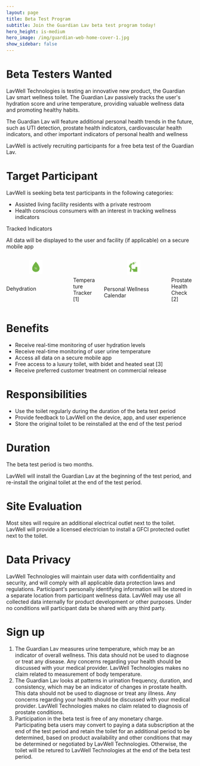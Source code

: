 ```yaml
---
layout: page
title: Beta Test Program
subtitle: Join the Guardian Lav beta test program today!
hero_height: is-medium
hero_image: /img/guardian-web-home-cover-1.jpg
show_sidebar: false
---
```


# Beta Testers Wanted
LavWell Technologies is testing an innovative new product, the Guardian Lav smart wellness toilet.  The Guardian Lav passively tracks the user's hydration score and urine temperature, providing valuable wellness data and promoting healthy habits.

The Guardian Lav will feature additional personal health trends in the future, such as UTI detection, prostate health indicators, cardiovascular health indicators, and other important indicators of personal health and wellness

LavWell is actively recruiting participants for a free beta test of the Guardian Lav.

# Target Participant
LavWell is seeking beta test participants in the following categories:
- Assisted living facility residents with a private restroom
- Health conscious consumers with an interest in tracking wellness indicators


<section class="hero is-primary">
    <div class="hero-body">
        <p class="title has-text-centered">Tracked Indicators</p>
        <p class="subtitle has-text-centered">All data will be displayed to the user and facility (if applicable) on a secure mobile app</p>
        <div class="columns is-multiline is-centered">
            <div class="column is-3 has-text-centered">
                <div class="columns">
                    <div class="column is-3"></div>
                    <div class="column is-6">
                        <figure class="image is-4 is-square">
                            <img src="/img/icons/dehydration.svg" alt="picture" class="image-responsive">
                        </figure>
                    </div>
                    <div class="column is-3"></div>
                </div>
                <p class="title is-5">Dehydration</p>
            </div>
            <div class="column is-3 has-text-centered">
                <div class="columns">
                    <div class="column is-3"></div>
                    <div class="column is-6">
                        <figure class="image is-4 is-square">
                            <img src="/img/icons/temperature.svg" alt="picture" class="image-responsive">
                        </figure>
                    </div>
                    <div class="column is-3"></div>
                </div>
                <p class="title is-5">Temperature Tracker [1]</p>
            </div>
            <div class="column is-3 has-text-centered">
                <div class="columns">
                    <div class="column is-3"></div>
                    <div class="column is-6">
                        <figure class="image is-4 is-square">
                            <img src="/img/icons/urinary-tract-function.svg" alt="picture" class="image-responsive">
                        </figure>
                    </div>
                    <div class="column is-3"></div>
                </div>
                <p class="title is-5">Personal Wellness Calendar</p>
            </div>
            <div class="column is-3 has-text-centered">
                <div class="columns">
                    <div class="column is-3"></div>
                    <div class="column is-6">
                        <figure class="image is-4 is-square">
                            <img src="/img/icons/calendar_month.svg" alt="picture" class="image-responsive">
                        </figure>
                    </div>
                    <div class="column is-3"></div>
                </div>
                <p class="title is-5">Prostate Health Check [2]</p>
            </div>
        </div>
    </div>
</section>

# Benefits
- Receive real-time monitoring of user hydration levels
- Receive real-time monitoring of user urine temperature
- Access all data on a secure mobile app
- Free access to a luxury toilet, with bidet and heated seat [3]
- Receive preferred customer treatment on commercial release

# Responsibilities
- Use the toilet regularly during the duration of the beta test period
- Provide feedback to LavWell on the device, app, and user experience
- Store the original toilet to be reinstalled at the end of the test period

# Duration
The beta test period is two months.

LavWell will install the Guardian Lav at the beginning of the test period, and re-install the original toilet at the end of the test period.

# Site Evaluation
Most sites will require an additional electrical outlet next to the toilet.  LavWell will provide a licensed electrician to install a GFCI protected outlet next to the toilet.

# Data Privacy
LavWell Technologies will maintain user data with confidentiality and security, and will comply with all applicable data protection laws and regulations.  Participant's personally identifying information will be stored in a separate location from participant wellness data.  LavWell may use all collected data internally for product development or other purposes.  Under no conditions will participant data be shared with any third party.

# Sign up
<div id="formkeep-embed" data-formkeep-url="https://formkeep.com/p/d1952ecdaad54b0d412d8f1174db8024?embedded=1"></div>

<script type="text/javascript" src="https://pym.nprapps.org/pym.v1.min.js"></script>
<script type="text/javascript" src="https://formkeep-production-herokuapp-com.global.ssl.fastly.net/formkeep-embed.js"></script>

<!-- Get notified when the form is submitted, add your own code below: -->
<script>
const formkeepEmbed = document.querySelector('#formkeep-embed')

formkeepEmbed.addEventListener('formkeep-embed:submitting', _event => {
  console.log('Submitting form...')
})

formkeepEmbed.addEventListener('formkeep-embed:submitted', _event => {
  console.log('Submitted form...')
})
</script>

1. The Guardian Lav measures urine temperature, which may be an indicator of overall wellness.  This data should not be used to diagnose or treat any disease.  Any concerns regarding your health should be discussed with your medical provider.  LavWell Technologies makes no claim related to measurement of body temperature.
2. The Guardian Lav looks at patterns in urination frequency, duration, and consistency, which may be an indicator of changes in prostate health.  This data should not be used to diagnose or treat any illness.  Any concerns regarding your health should be discussed with your medical provider.  LavWell Technologies makes no claim related to diagnosis of prostate conditions.
3. Participation in the beta test is free of any monetary charge. Participating beta users may convert to paying a data subscription at the end of the test period and retain the toilet for an additional period to be determined, based on product availability and other conditions that may be determined or negotiated by LavWell Technologies.  Otherwise, the toilet will be retured to LavWell Technologies at the end of the beta test period.